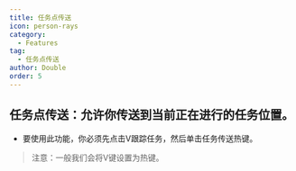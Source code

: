 ```yaml
---
title: 任务点传送
icon: person-rays
category:
  - Features
tag:
  - 任务点传送
author: Double
order: 5
---
```


## 任务点传送：允许你传送到当前正在进行的任务位置。
- 要使用此功能，你必须先点击V跟踪任务，然后单击任务传送热键。
>注意：一般我们会将V键设置为热键。


